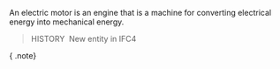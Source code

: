 ﻿An electric motor is an engine that is a machine for converting electrical energy into mechanical energy.

> HISTORY&nbsp; New entity in IFC4

{ .note}
>

